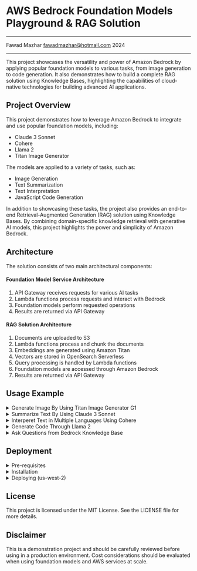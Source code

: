 # AWS Bedrock Foundation Models Playground & RAG Solution
---

Fawad Mazhar <fawadmazhar@hotmail.com> 2024

---

This project showcases the versatility and power of Amazon Bedrock by applying popular foundation models to various tasks, from image generation to code generation. It also demonstrates how to build a complete RAG solution using Knowledge Bases, highlighting the capabilities of cloud-native technologies for building advanced AI applications.


## Project Overview
This project demonstrates how to leverage Amazon Bedrock to integrate and use popular foundation models, including:

  - Claude 3 Sonnet
  - Cohere
  - Llama 2
  - Titan Image Generator

The models are applied to a variety of tasks, such as:

  - Image Generation
  - Text Summarization
  - Text Interpretation
  - JavaScript Code Generation

In addition to showcasing these tasks, the project also provides an end-to-end Retrieval-Augmented Generation (RAG) solution using Knowledge Bases. By combining domain-specific knowledge retrieval with generative AI models, this project highlights the power and simplicity of Amazon Bedrock.


## Architecture
The solution consists of two main architectural components:

#### Foundation Model Service Architecture

1. API Gateway receives requests for various AI tasks
2. Lambda functions process requests and interact with Bedrock
3. Foundation models perform requested operations
4. Results are returned via API Gateway

#### RAG Solution Architecture

1. Documents are uploaded to S3
2. Lambda functions process and chunk the documents
3. Embeddings are generated using Amazon Titan
4. Vectors are stored in OpenSearch Serverless
5. Query processing is handled by Lambda functions
6. Foundation models are accessed through Amazon Bedrock
7. Results are returned via API Gateway

## Usage Example

<details>
  <summary>Generate Image By Using Titan Image Generator G1</summary>

  ```bash
    curl -X POST "$API_URL/generate-image" \
    --header 'Content-Type: application/json' \
    --data '{"prompt": "People dancing in a finnish summer festival"}' | jq '.'
  ```
</details>

<details>
  <summary>Summarize Text By Using Claude 3 Sonnet</summary>

  ```bash
    curl -X POST "$API_URL/summarize-text" \
    --header 'Content-Type: application/json' \
    --data '{
        "prompt": "Your task is to review the provided meeting notes and create a concise summary.    Meeting notes:    <notes>    Date: Verona, Italy - Late 16th century    Attendees:    - Lord Capulet (Head of the Capulet family)    - Lord Montague (Head of the Montague family)    - Prince Escalus (Ruler of Verona)    - Friar Laurence (Religious advisor)    Agenda:    1. Address the ongoing feud between the Capulet and Montague families    2. Discuss the secret marriage of Romeo Montague and Juliet Capulet    3. Develop a plan to bring peace to Verona    4. Address the tragic deaths of Romeo and Juliet    Discussion:    - Prince Escalus opened the meeting by expressing his grave concern over the long-standing feud between the Capulet and Montague families. He admonished both Lord Capulet and Lord Montague for the recent violent clashes that have disturbed the peace in Verona'\''s streets. The Prince warned that further violence would result in severe consequences, including heavy fines and potential exile for the perpetrators.    - Friar Laurence then broached the topic of the between Romeo Montague and Juliet Capulet, which had taken place under his guidance. Lord Capulet and Lord Montague evidently had not known about it, and reacted with anger and disbelief. However, Friar Laurence urged them to consider the profound and tragic love shared by their children and the potential for this love to heal the rift between the families going forward.    - Prince Escalus proposed a formal truce between the Capulet and Montague families. He demanded that both sides lay down their arms and cease all hostile actions against one another. The Prince declared that any violation of the truce would result in severe punishments, including the possibility of exile or even execution. Lord Capulet and Lord Montague, recognizing the wisdom in the Prince'\''s words and the necessity of peace for the well-being of their families and the city, grudgingly agreed to the terms of the truce.    - The meeting took a somber turn as the tragic deaths of Romeo and Juliet were addressed. Friar Laurence recounted the unfortunate series of events that led to the young lovers taking their own lives, emphasizing the devastating impact of the families'\'' hatred on their innocent children. Lord Capulet and Lord Montague, overcome with grief and remorse, acknowledged that their blind hatred had ultimately caused the loss of their beloved children.    - Prince Escalus called upon the families to learn from this heartbreaking tragedy and to embrace forgiveness and unity in honor of Romeo and Juliet'\''s memory. He urged them to work together to create a lasting peace in Verona, setting aside their long-standing animosity. Friar Laurence offered his support in mediating any future disputes and providing spiritual guidance to help the families heal and move forward.    - As the meeting drew to a close, Lord Capulet and Lord Montague pledged to put an end to their feud and work towards reconciliation. Prince Escalus reaffirmed his commitment to ensuring that the truce would be upheld, promising swift justice for any who dared to break it.    - The attendees agreed to meet regularly to discuss the progress of their reconciliation efforts and to address any challenges that may arise.    </notes>    Create a summary that captures the essential information, focusing on key takeaways and action items assigned to specific individuals or departments during the meeting. Use clear and professional language, and organize the summary in a logical manner using appropriate formatting such as headings, subheadings, and bullet points. Ensure that the summary is easy to understand and provides a comprehensive but succinct overview of the meeting'\''s content, with a particular focus on clearly indicating who is responsible for each action item."
    }' | jq '.'
  ```
</details>

<details>
  <summary>Interperet Text in Multiple Languages Using Cohere</summary>

  ```bash
    curl -X POST "$API_URL/interpret-text" \
    --header 'Content-Type: application/json' \
    --data '{"prompt": "Interpret the text below into into French, Spanish, Italian, German, Brazilian Portuguese,\n  Japanese, Korean, Simplified Chinese, and Arabic: \n\nThe customer is having a problem with a printer that is not connecting to the computer. He\ntried restarting both the computer and the printer. \n"}' | jq '.'

  ```
</details>
<details>
  <summary>Generate Code Through Llama 2</summary>

  ```bash
    curl -X POST "$API_URL/generate-code" \
    --header 'Content-Type: application/json' \
    --data '{"prompt": "Generate code to compute md5sum of string in javascript"}' | jq '.'
  ```
</details>
<details>
  <summary>Ask Questions from Bedrock Knowledge Base</summary>

  ```bash
    curl -X POST "$API_URL/knowledgebase-query" \
    --header 'Content-Type: application/json' \
    --data '{"prompt": "What is a load balancer?"}' | jq '.'
  ```

  Keep an active conversion session by reusing the sessionId. This way Amazon Bedrock maintains the context and knowledge from the previous interactions.
  ```bash
  curl -X POST "$API_URL/knowledgebase-query" \
  --header 'Content-Type: application/json' \
  --data '{"prompt": "try again.", "session_id": "<insert-session-id>"}' | jq '.'
  ```

</details>


## Deployment
<details>
  <summary>Pre-requisites</summary>

  - AWS CLI Installed & Configured 👉 [Get help here](https://aws.amazon.com/cli/)
  - Node.js 18.x+
  - Python 3.8 or later
  - Docker
  - 🔧 AWS CDK 👉 [Get help here](https://docs.aws.amazon.com/cdk/latest/guide/getting_started.html) 
</details>

<details>
  <summary>Installation</summary>
  Run command:

  ```bash
  npm install
  npm run bootstrap:dev
  ```
</details>
  
<details>
  <summary>Deploying (us-west-2)</summary>
  Run command:

  ```bash
  npm run deploy:dev
  ```
</details>


## License
This project is licensed under the MIT License. See the LICENSE file for more details.

## Disclaimer
This is a demonstration project and should be carefully reviewed before using in a production environment. Cost considerations should be evaluated when using foundation models and AWS services at scale.